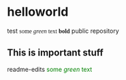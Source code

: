 # helloworld
test <span style="font-family:jetbrains mono">some *green* text **bold**</span>
public repository
## This is important stuff
readme-edits
<span style="color:green">some *green* text</span>
